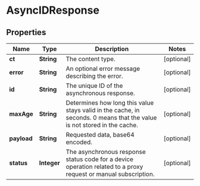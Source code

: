 
# AsyncIDResponse

## Properties
Name | Type | Description | Notes
------------ | ------------- | ------------- | -------------
**ct** | **String** | The content type. |  [optional]
**error** | **String** | An optional error message describing the error. |  [optional]
**id** | **String** | The unique ID of the asynchronous response. |  [optional]
**maxAge** | **String** | Determines how long this value stays valid in the cache, in seconds. 0 means that the value is not stored in the cache. |  [optional]
**payload** | **String** | Requested data, base64 encoded. |  [optional]
**status** | **Integer** | The asynchronous response status code for a device operation related to a proxy request or manual subscription. |  [optional]



